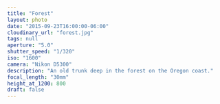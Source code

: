```yaml
---
title: "Forest"
layout: photo
date: "2015-09-23T16:00:00-06:00"
cloudinary_url: "forest.jpg"
tags: null
aperture: "5.0"
shutter_speed: "1/320"
iso: "1600"
camera: "Nikon D5300"
description: "An old trunk deep in the forest on the Oregon coast."
focal_length: "30mm"
height_at_1200: 800
draft: false
---
```

